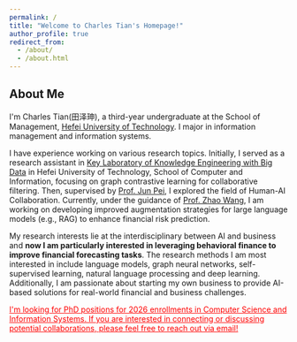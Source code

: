 ```yaml
---
permalink: /
title: "Welcome to Charles Tian's Homepage!"
author_profile: true
redirect_from: 
  - /about/
  - /about.html
---
```


## About Me

I'm Charles Tian(田泽珅), a third-year undergraduate at the School of Management, [Hefei University of Technology](https://international.hfut.edu.cn/en/). I major in information management and information systems.

I have experience working on various research topics. Initially, I served as a research assistant in [Key Laboratory of Knowledge Engineering with Big Data](https://lab.zhonghuapu.com/) in Hefei University of Technology, School of Computer and Information, focusing on graph contrastive learning for collaborative filtering. Then, supervised by [Prof. Jun Pei](https://www.hfut.edu.cn/glxyen/info/1073/1499.htm), I explored the field of Human-AI Collaboration. Currently, under the guidance of [Prof. Zhao Wang](https://www.hfut.edu.cn/glxyen/info/1074/1534.htm), I am working on developing improved augmentation strategies for large language models (e.g., RAG) to enhance financial risk prediction.

My research interests lie at the interdisciplinary between AI and business and <b>now I am particularly interested in leveraging behavioral finance to improve financial forecasting tasks</b>. The research methods I am most interested in include language models, graph neural networks, self-supervised learning, natural language processing and deep learning. Additionally, I am passionate about starting my own business to provide AI-based solutions for real-world financial and business challenges.

<span style="color:red;"><u>I'm looking for PhD positions for 2026 enrollments in Computer Science and Information Systems. If you are interested in connecting or discussing potential collaborations, please feel free to reach out via email!</u></span>

